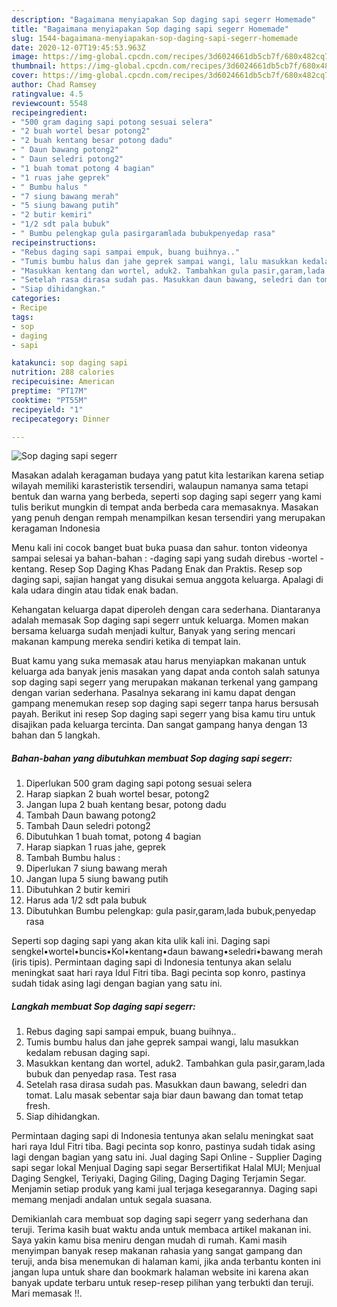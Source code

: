 ```yaml
---
description: "Bagaimana menyiapakan Sop daging sapi segerr Homemade"
title: "Bagaimana menyiapakan Sop daging sapi segerr Homemade"
slug: 1544-bagaimana-menyiapakan-sop-daging-sapi-segerr-homemade
date: 2020-12-07T19:45:53.963Z
image: https://img-global.cpcdn.com/recipes/3d6024661db5cb7f/680x482cq70/sop-daging-sapi-segerr-foto-resep-utama.jpg
thumbnail: https://img-global.cpcdn.com/recipes/3d6024661db5cb7f/680x482cq70/sop-daging-sapi-segerr-foto-resep-utama.jpg
cover: https://img-global.cpcdn.com/recipes/3d6024661db5cb7f/680x482cq70/sop-daging-sapi-segerr-foto-resep-utama.jpg
author: Chad Ramsey
ratingvalue: 4.5
reviewcount: 5548
recipeingredient:
- "500 gram daging sapi potong sesuai selera"
- "2 buah wortel besar potong2"
- "2 buah kentang besar potong dadu"
- " Daun bawang potong2"
- " Daun seledri potong2"
- "1 buah tomat potong 4 bagian"
- "1 ruas jahe geprek"
- " Bumbu halus "
- "7 siung bawang merah"
- "5 siung bawang putih"
- "2 butir kemiri"
- "1/2 sdt pala bubuk"
- " Bumbu pelengkap gula pasirgaramlada bubukpenyedap rasa"
recipeinstructions:
- "Rebus daging sapi sampai empuk, buang buihnya.."
- "Tumis bumbu halus dan jahe geprek sampai wangi, lalu masukkan kedalam rebusan daging sapi."
- "Masukkan kentang dan wortel, aduk2. Tambahkan gula pasir,garam,lada bubuk dan penyedap rasa. Test rasa"
- "Setelah rasa dirasa sudah pas. Masukkan daun bawang, seledri dan tomat. Lalu masak sebentar saja biar daun bawang dan tomat tetap fresh."
- "Siap dihidangkan."
categories:
- Recipe
tags:
- sop
- daging
- sapi

katakunci: sop daging sapi 
nutrition: 288 calories
recipecuisine: American
preptime: "PT17M"
cooktime: "PT55M"
recipeyield: "1"
recipecategory: Dinner

---
```



![Sop daging sapi segerr](https://img-global.cpcdn.com/recipes/3d6024661db5cb7f/680x482cq70/sop-daging-sapi-segerr-foto-resep-utama.jpg)

Masakan adalah keragaman budaya yang patut kita lestarikan karena setiap wilayah memiliki karasteristik tersendiri, walaupun namanya sama tetapi bentuk dan warna yang berbeda, seperti sop daging sapi segerr yang kami tulis berikut mungkin di tempat anda berbeda cara memasaknya. Masakan yang penuh dengan rempah menampilkan kesan tersendiri yang merupakan keragaman Indonesia

Menu kali ini cocok banget buat buka puasa dan sahur. tonton videonya sampai selesai ya bahan-bahan : -daging sapi yang sudah direbus -wortel -kentang. Resep Sop Daging Khas Padang Enak dan Praktis. Resep sop daging sapi, sajian hangat yang disukai semua anggota keluarga. Apalagi di kala udara dingin atau tidak enak badan.

Kehangatan keluarga dapat diperoleh dengan cara sederhana. Diantaranya adalah memasak Sop daging sapi segerr untuk keluarga. Momen makan bersama keluarga sudah menjadi kultur, Banyak yang sering mencari makanan kampung mereka sendiri ketika di tempat lain.

Buat kamu yang suka memasak atau harus menyiapkan makanan untuk keluarga ada banyak jenis masakan yang dapat anda contoh salah satunya sop daging sapi segerr yang merupakan makanan terkenal yang gampang dengan varian sederhana. Pasalnya sekarang ini kamu dapat dengan gampang menemukan resep sop daging sapi segerr tanpa harus bersusah payah.
Berikut ini resep Sop daging sapi segerr yang bisa kamu tiru untuk disajikan pada keluarga tercinta. Dan sangat gampang hanya dengan 13 bahan dan 5 langkah.


<!--inarticleads1-->

##### Bahan-bahan yang dibutuhkan membuat Sop daging sapi segerr:

1. Diperlukan 500 gram daging sapi potong sesuai selera
1. Harap siapkan 2 buah wortel besar, potong2
1. Jangan lupa 2 buah kentang besar, potong dadu
1. Tambah  Daun bawang potong2
1. Tambah  Daun seledri potong2
1. Dibutuhkan 1 buah tomat, potong 4 bagian
1. Harap siapkan 1 ruas jahe, geprek
1. Tambah  Bumbu halus :
1. Diperlukan 7 siung bawang merah
1. Jangan lupa 5 siung bawang putih
1. Dibutuhkan 2 butir kemiri
1. Harus ada 1/2 sdt pala bubuk
1. Dibutuhkan  Bumbu pelengkap: gula pasir,garam,lada bubuk,penyedap rasa


Seperti sop daging sapi yang akan kita ulik kali ini. Daging sapi sengkel•wortel•buncis•Kol•kentang•daun bawang•seledri•bawang merah (iris tipis). Permintaan daging sapi di Indonesia tentunya akan selalu meningkat saat hari raya Idul Fitri tiba. Bagi pecinta sop konro, pastinya sudah tidak asing lagi dengan bagian yang satu ini. 

<!--inarticleads2-->

##### Langkah membuat  Sop daging sapi segerr:

1. Rebus daging sapi sampai empuk, buang buihnya..
1. Tumis bumbu halus dan jahe geprek sampai wangi, lalu masukkan kedalam rebusan daging sapi.
1. Masukkan kentang dan wortel, aduk2. Tambahkan gula pasir,garam,lada bubuk dan penyedap rasa. Test rasa
1. Setelah rasa dirasa sudah pas. Masukkan daun bawang, seledri dan tomat. Lalu masak sebentar saja biar daun bawang dan tomat tetap fresh.
1. Siap dihidangkan.


Permintaan daging sapi di Indonesia tentunya akan selalu meningkat saat hari raya Idul Fitri tiba. Bagi pecinta sop konro, pastinya sudah tidak asing lagi dengan bagian yang satu ini. Jual daging Sapi Online - Supplier Daging sapi segar lokal Menjual Daging sapi segar Bersertifikat Halal MUI; Menjual Daging Sengkel, Teriyaki, Daging Giling, Daging Daging Terjamin Segar. Menjamin setiap produk yang kami jual terjaga kesegarannya. Daging sapi memang menjadi andalan untuk segala suasana. 

Demikianlah cara membuat sop daging sapi segerr yang sederhana dan teruji. Terima kasih buat waktu anda untuk membaca artikel makanan ini. Saya yakin kamu bisa meniru dengan mudah di rumah. Kami masih menyimpan banyak resep makanan rahasia yang sangat gampang dan teruji, anda bisa menemukan di halaman kami, jika anda terbantu konten ini jangan lupa untuk share dan bookmark halaman website ini karena akan banyak update terbaru untuk resep-resep pilihan yang terbukti dan teruji. Mari memasak !!. 
